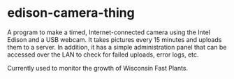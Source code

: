 # edison-camera-thing
A program to make a timed, Internet-connected camera using the Intel Edison and a USB webcam. It takes pictures every 15 minutes and uploads them to a server. In addition, it has a simple administration panel that can be accessed over the LAN to check for failed uploads, error logs, etc.

Currently used to monitor the growth of Wisconsin Fast Plants.
